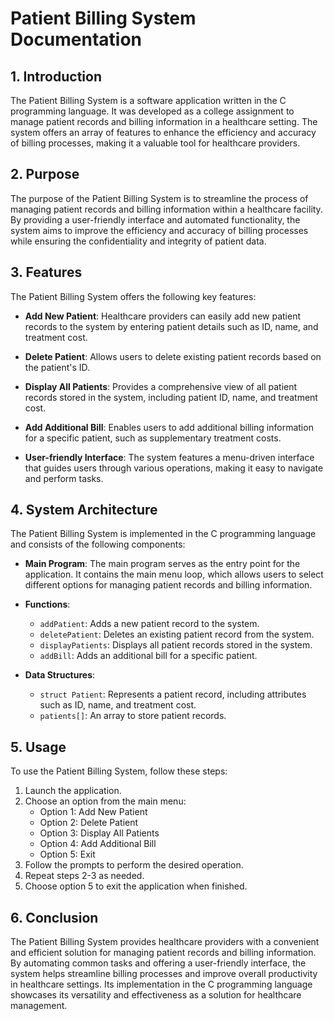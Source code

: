 # Patient Billing System Documentation

## 1. Introduction

The Patient Billing System is a software application written in the C programming language. It was developed as a college assignment to manage patient records and billing information in a healthcare setting. The system offers an array of features to enhance the efficiency and accuracy of billing processes, making it a valuable tool for healthcare providers.

## 2. Purpose

The purpose of the Patient Billing System is to streamline the process of managing patient records and billing information within a healthcare facility. By providing a user-friendly interface and automated functionality, the system aims to improve the efficiency and accuracy of billing processes while ensuring the confidentiality and integrity of patient data.

## 3. Features

The Patient Billing System offers the following key features:

- **Add New Patient**: Healthcare providers can easily add new patient records to the system by entering patient details such as ID, name, and treatment cost.

- **Delete Patient**: Allows users to delete existing patient records based on the patient's ID.

- **Display All Patients**: Provides a comprehensive view of all patient records stored in the system, including patient ID, name, and treatment cost.

- **Add Additional Bill**: Enables users to add additional billing information for a specific patient, such as supplementary treatment costs.

- **User-friendly Interface**: The system features a menu-driven interface that guides users through various operations, making it easy to navigate and perform tasks.

## 4. System Architecture

The Patient Billing System is implemented in the C programming language and consists of the following components:

- **Main Program**: The main program serves as the entry point for the application. It contains the main menu loop, which allows users to select different options for managing patient records and billing information.

- **Functions**:
    - `addPatient`: Adds a new patient record to the system.
    - `deletePatient`: Deletes an existing patient record from the system.
    - `displayPatients`: Displays all patient records stored in the system.
    - `addBill`: Adds an additional bill for a specific patient.

- **Data Structures**:
    - `struct Patient`: Represents a patient record, including attributes such as ID, name, and treatment cost.
    - `patients[]`: An array to store patient records.

## 5. Usage

To use the Patient Billing System, follow these steps:

1. Launch the application.
2. Choose an option from the main menu:
    - Option 1: Add New Patient
    - Option 2: Delete Patient
    - Option 3: Display All Patients
    - Option 4: Add Additional Bill
    - Option 5: Exit
3. Follow the prompts to perform the desired operation.
4. Repeat steps 2-3 as needed.
5. Choose option 5 to exit the application when finished.

## 6. Conclusion

The Patient Billing System provides healthcare providers with a convenient and efficient solution for managing patient records and billing information. By automating common tasks and offering a user-friendly interface, the system helps streamline billing processes and improve overall productivity in healthcare settings. Its implementation in the C programming language showcases its versatility and effectiveness as a solution for healthcare management.
